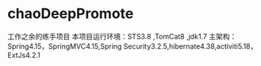 # chaoDeepPromote
工作之余的练手项目
本项目运行环境：STS3.8 ,TomCat8 ,jdk1.7
主架构：Spring4.15，SpringMVC4.15,Spring Security3.2.5,hibernate4.38,activiti5.18，ExtJs4.2.1
    
     
